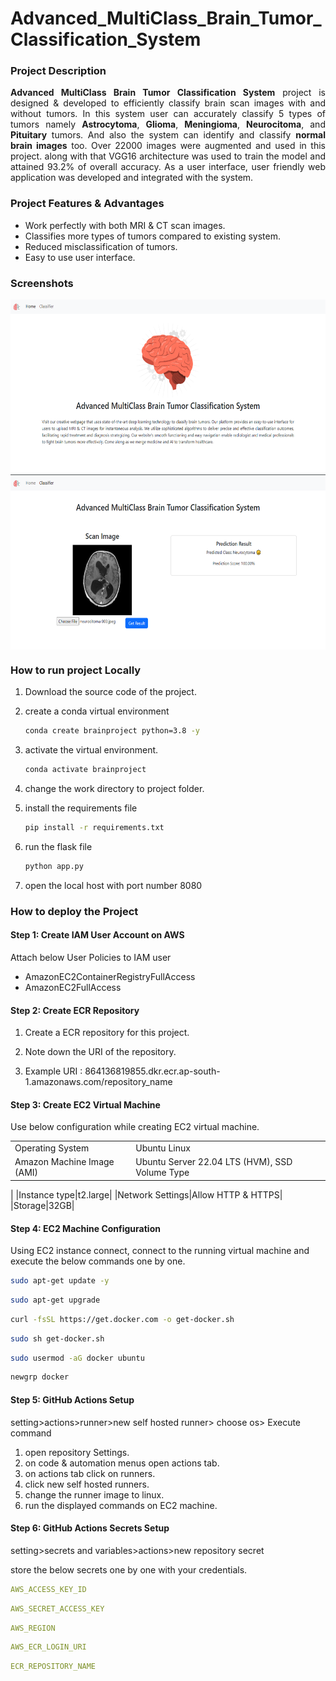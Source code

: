 # Advanced_MultiClass_Brain_Tumor_Classification_System

### Project Description
<p align="justify"><b>Advanced MultiClass Brain Tumor Classification System</b> project is designed & developed to efficiently classify brain scan images with and without tumors. In this system user can accurately classify 5 types of tumors namely <b>Astrocytoma</b>, <b>Glioma</b>, <b>Meningioma</b>, <b>Neurocitoma</b>, and <b>Pituitary</b> tumors. And also the system can identify and classify <b>normal brain images</b> too. Over 22000 images were augmented and used in this project. along with that VGG16 architecture was used to train the model and attained 93.2% of overall accuracy. As a user interface, user friendly web application was developed and integrated with the system.</p>

### Project Features &  Advantages
* Work perfectly with both MRI & CT scan images.
* Classifies more types of tumors compared to existing system.
* Reduced misclassification of tumors.
* Easy to use user interface.

### Screenshots
<img width="800" height="280" align="center" src="/screenshots/homepage.png">
<img width="800" height="280" align="center" src="/screenshots/classifypage.png">

### How to run project Locally
1. Download the source code of the project.
2. create a conda virtual environment

    ```bash
    conda create brainproject python=3.8 -y
    ``` 
3. activate the virtual environment.
    ```bash
    conda activate brainproject
    ```
4. change the work directory to project folder.
5. install the requirements file
    ```bash
    pip install -r requirements.txt
    ```
6. run the flask file
    ```bash
    python app.py
    ```
7. open the local host with port number 8080

### How to deploy the Project 

#### Step 1: Create IAM User Account on AWS

Attach below User Policies to IAM user
- AmazonEC2ContainerRegistryFullAccess
- AmazonEC2FullAccess

#### Step 2: Create ECR Repository

1. Create a ECR repository for this project.
2. Note down the URI of the repository. 

3. Example URI : 864136819855.dkr.ecr.ap-south-1.amazonaws.com/repository_name

#### Step 3: Create EC2 Virtual Machine
Use below configuration while creating EC2 virtual machine.

|||
|-|-|
|Operating System|Ubuntu Linux |
|Amazon Machine Image (AMI)| Ubuntu Server 22.04 LTS (HVM), SSD Volume Type
|
|Instance type|t2.large|
|Network Settings|Allow HTTP & HTTPS|
|Storage|32GB|

#### Step 4: EC2 Machine Configuration
Using EC2 instance connect, connect to the running virtual machine and execute the below commands one by one.

```bash
sudo apt-get update -y
```
```bash
sudo apt-get upgrade
```
```bash
curl -fsSL https://get.docker.com -o get-docker.sh
```
```bash
sudo sh get-docker.sh
```
```bash
sudo usermod -aG docker ubuntu
```
```bash
newgrp docker
```

#### Step 5: GitHub Actions Setup
setting>actions>runner>new self hosted runner> choose os> Execute command

1. open repository Settings.
2. on code & automation menus open actions tab.
3. on actions tab click on runners.
4. click new self hosted runners.
5. change the runner image to linux.
6. run the displayed commands on EC2 machine.

#### Step 6: GitHub Actions Secrets Setup
setting>secrets and variables>actions>new repository secret

store the below secrets one by one with your credentials.
```yaml
AWS_ACCESS_KEY_ID
```
```yaml
AWS_SECRET_ACCESS_KEY
```
```yaml
AWS_REGION
```
```yaml
AWS_ECR_LOGIN_URI
```
```yaml
ECR_REPOSITORY_NAME
```